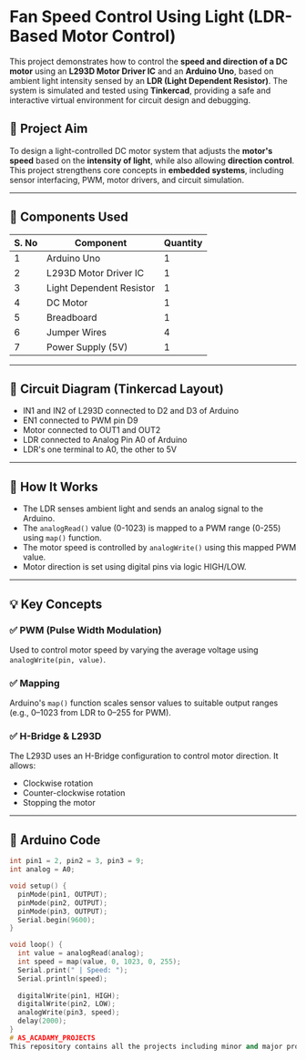 # Fan Speed Control Using Light (LDR-Based Motor Control)

This project demonstrates how to control the **speed and direction of a DC motor** using an **L293D Motor Driver IC** and an **Arduino Uno**, based on ambient light intensity sensed by an **LDR (Light Dependent Resistor)**. The system is simulated and tested using **Tinkercad**, providing a safe and interactive virtual environment for circuit design and debugging.

## 🧠 Project Aim
To design a light-controlled DC motor system that adjusts the **motor's speed** based on the **intensity of light**, while also allowing **direction control**. This project strengthens core concepts in **embedded systems**, including sensor interfacing, PWM, motor drivers, and circuit simulation.

---

## 🔧 Components Used

| S. No | Component               | Quantity |
|-------|-------------------------|----------|
| 1     | Arduino Uno             | 1        |
| 2     | L293D Motor Driver IC   | 1        |
| 3     | Light Dependent Resistor| 1        |
| 4     | DC Motor                | 1        |
| 5     | Breadboard              | 1        |
| 6     | Jumper Wires            | 4        |
| 7     | Power Supply (5V)       | 1        |

---

## 📐 Circuit Diagram (Tinkercad Layout)
- IN1 and IN2 of L293D connected to D2 and D3 of Arduino
- EN1 connected to PWM pin D9
- Motor connected to OUT1 and OUT2
- LDR connected to Analog Pin A0 of Arduino
- LDR's one terminal to A0, the other to 5V

---

## 🧩 How It Works
- The LDR senses ambient light and sends an analog signal to the Arduino.
- The `analogRead()` value (0-1023) is mapped to a PWM range (0-255) using `map()` function.
- The motor speed is controlled by `analogWrite()` using this mapped PWM value.
- Motor direction is set using digital pins via logic HIGH/LOW.

---

## 💡 Key Concepts

### ✅ PWM (Pulse Width Modulation)
Used to control motor speed by varying the average voltage using `analogWrite(pin, value)`.

### ✅ Mapping
Arduino's `map()` function scales sensor values to suitable output ranges (e.g., 0–1023 from LDR to 0–255 for PWM).

### ✅ H-Bridge & L293D
The L293D uses an H-Bridge configuration to control motor direction. It allows:
- Clockwise rotation
- Counter-clockwise rotation
- Stopping the motor

---

## 📄 Arduino Code

```cpp
int pin1 = 2, pin2 = 3, pin3 = 9;
int analog = A0;

void setup() {
  pinMode(pin1, OUTPUT);
  pinMode(pin2, OUTPUT);
  pinMode(pin3, OUTPUT); 
  Serial.begin(9600);
}

void loop() {
  int value = analogRead(analog);
  int speed = map(value, 0, 1023, 0, 255);
  Serial.print(" | Speed: ");
  Serial.println(speed);
  
  digitalWrite(pin1, HIGH);
  digitalWrite(pin2, LOW);
  analogWrite(pin3, speed);
  delay(2000);
}
# AS_ACADAMY_PROJECTS
This repository contains all the projects including minor and major project that i have created during my training program of embedded system and IOT mentorship program. 
